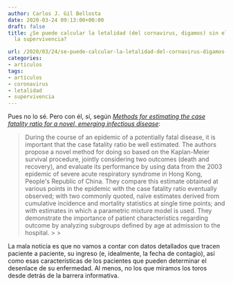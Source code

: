 ```yaml
---
author: Carlos J. Gil Bellosta
date: 2020-03-24 09:13:00+00:00
draft: false
title: ¿Se puede calcular la letalidad (del cornavirus, digamos) sin el análisis de
  la supervivencia?

url: /2020/03/24/se-puede-calcular-la-letalidad-del-cornavirus-digamos-sin-el-analisis-de-la-supervivencia/
categories:
- artículos
tags:
- artículos
- coronavirus
- letalidad
- supervivencia
---
```





Pues no lo sé. Pero con él, sí, según _[Methods for estimating the case fatality ratio for a novel, emerging infectious disease](https://www.ncbi.nlm.nih.gov/pubmed/16076827)_:







<blockquote>During the course of an epidemic of a potentially fatal disease, it is important that the case fatality ratio be well estimated. The authors propose a novel method for doing so based on the Kaplan-Meier survival procedure, jointly considering two outcomes (death and recovery), and evaluate its performance by using data from the 2003 epidemic of severe acute respiratory syndrome in Hong Kong, People's Republic of China. They compare this estimate obtained at various points in the epidemic with the case fatality ratio eventually observed; with two commonly quoted, naïve estimates derived from cumulative incidence and mortality statistics at single time points; and with estimates in which a parametric mixture model is used. They demonstrate the importance of patient characteristics regarding outcome by analyzing subgroups defined by age at admission to the hospital.
>
> </blockquote>







La mala noticia es que no vamos a contar con datos detallados que tracen paciente a paciente, su ingreso (e, idealmente, la fecha de contagio), así como esas características de los pacientes que pueden determinar el desenlace de su enfermedad. Al menos, no los que miramos los toros desde detrás de la barrera informativa.



